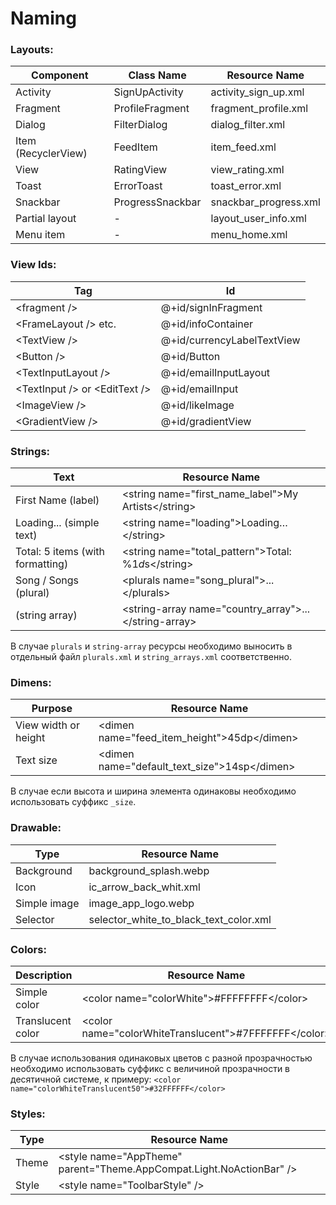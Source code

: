 # Naming

### Layouts:

| Component           | Class Name       | Resource Name         |
| ------------------- | ---------------- | --------------------- |
| Activity            | SignUpActivity   | activity_sign_up.xml  |
| Fragment            | ProfileFragment  | fragment_profile.xml  |
| Dialog              | FilterDialog     | dialog_filter.xml     |
| Item (RecyclerView) | FeedItem         | item_feed.xml         |
| View                | RatingView       | view_rating.xml       |
| Toast               | ErrorToast       | toast_error.xml       |
| Snackbar            | ProgressSnackbar | snackbar_progress.xml |
| Partial layout      | -                | layout_user_info.xml  |
| Menu item           | -                | menu_home.xml         |

### View Ids:

| Tag                             | Id                         |
| ------------------------------- | -------------------------- | 
| \<fragment />                   | @+id/signInFragment        |
| \<FrameLayout /> etc.           | @+id/infoContainer         | 
| \<TextView />                   | @+id/currencyLabelTextView | 
| \<Button />                     | @+id/Button                | 
| \<TextInputLayout />            | @+id/emailInputLayout      | 
| \<TextInput /> or \<EditText /> | @+id/emailInput            | 
| \<ImageView />                  | @+id/likeImage             | 
| \<GradientView />               | @+id/gradientView          |

### Strings: 

| Text                             | Resource Name                                            |
| -------------------------------- | -------------------------------------------------------- |
| First Name (label)               | \<string name="first_name_label">My Artists\</string>    |
| Loading... (simple text)         | \<string name="loading">Loading…\</string>               |
| Total: 5 items (with formatting) | \<string name="total_pattern">Total: %1$d %2$s\</string> |
| Song / Songs (plural)            | \<plurals name="song_plural">...\</plurals>              |
| (string array)                   | \<string-array name="country_array">...\</string-array>  |

В случае `plurals` и `string-array` ресурсы необходимо выносить в отдельный файл `plurals.xml` и `string_arrays.xml` соответственно.

### Dimens: 

| Purpose              | Resource Name                                 |
| -------------------- | --------------------------------------------- |
| View width or height | \<dimen name="feed_item_height">45dp\</dimen>  |
| Text size            | \<dimen name="default_text_size">14sp\</dimen> |

В случае если высота и ширина элемента одинаковы необходимо использовать суффикс `_size`.

### Drawable:

| Type         | Resource Name                          |
| ------------ | -------------------------------------- |
| Background   | background_splash.webp                 |
| Icon         | ic_arrow_back_whit.xml                 |
| Simple image | image_app_logo.webp                    |
| Selector     | selector_white_to_black_text_color.xml |

### Colors: 

| Description       | Resource Name                                          |
| ----------------- | ------------------------------------------------------ |
| Simple color      | \<color name="colorWhite">#FFFFFFFF\</color>            |
| Translucent color | \<color name="colorWhiteTranslucent">#7FFFFFFF\</color> |

В случае использования одинаковых цветов с разной прозрачностью необходимо использовать суффикс с величиной прозрачности в десятичной системе, к примеру: `<color name="colorWhiteTranslucent50">#32FFFFFF</color>`

### Styles:

| Type  | Resource Name                                                         |
| ----- | --------------------------------------------------------------------- |
| Theme | \<style name="AppTheme" parent="Theme.AppCompat.Light.NoActionBar" /> |
| Style | \<style name="ToolbarStyle" />                                        |